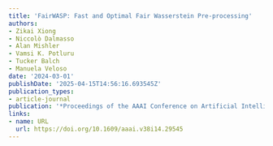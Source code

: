 ```yaml
---
title: 'FairWASP: Fast and Optimal Fair Wasserstein Pre-processing'
authors:
- Zikai Xiong
- Niccolò Dalmasso
- Alan Mishler
- Vamsi K. Potluru
- Tucker Balch
- Manuela Veloso
date: '2024-03-01'
publishDate: '2025-04-15T14:56:16.693545Z'
publication_types:
- article-journal
publication: '*Proceedings of the AAAI Conference on Artificial Intelligence*'
links:
- name: URL
  url: https://doi.org/10.1609/aaai.v38i14.29545
---
```

